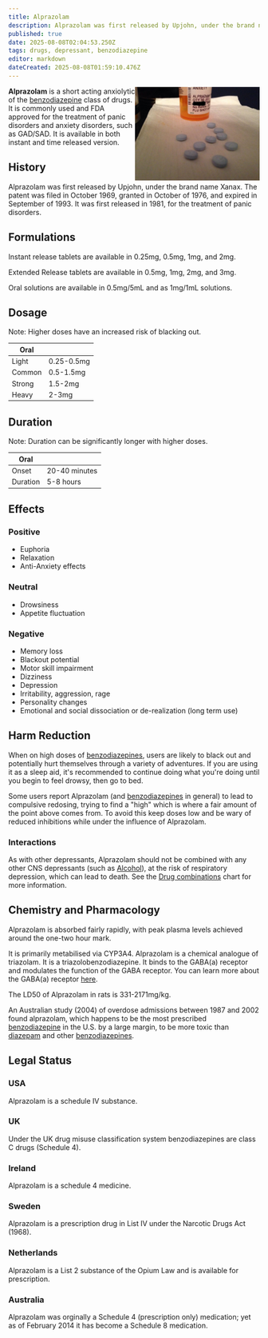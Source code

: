 ```yaml
---
title: Alprazolam
description: Alprazolam was first released by Upjohn, under the brand name Xanax. The patent was filed in October 1969, granted in October of 1976, and expired in September...
published: true
date: 2025-08-08T02:04:53.250Z
tags: drugs, depressant, benzodiazepine
editor: markdown
dateCreated: 2025-08-08T01:59:10.476Z
---
```


<img src="/assets/xanax.jpg" width="250" align="right">

**Alprazolam** is a short acting anxiolytic of the [benzodiazepine](/en/benzodiazepines) class of drugs. It is commonly used and FDA approved for the treatment of panic disorders and anxiety disorders, such as GAD/SAD. It is available in both instant and time released version.

## History

Alprazolam was first released by Upjohn, under the brand name Xanax. The patent was filed in October 1969, granted in October of 1976, and expired in September of 1993. It was first released in 1981, for the treatment of panic disorders.

## Formulations

Instant release tablets are available in 0.25mg, 0.5mg, 1mg, and 2mg.

Extended Release tablets are available in 0.5mg, 1mg, 2mg, and 3mg.

Oral solutions are available in 0.5mg/5mL and as 1mg/1mL solutions.

## Dosage

Note: Higher doses have an increased risk of blacking out.

| Oral | |
|------|---|
| Light | 0.25-0.5mg |
| Common | 0.5-1.5mg |
| Strong | 1.5-2mg |
| Heavy | 2-3mg |

## Duration

Note: Duration can be significantly longer with higher doses.

| Oral | |
|------|---|
| Onset | 20-40 minutes |
| Duration | 5-8 hours |

## Effects

### Positive

* Euphoria
* Relaxation
* Anti-Anxiety effects

### Neutral

* Drowsiness
* Appetite fluctuation

### Negative

* Memory loss
* Blackout potential
* Motor skill impairment
* Dizziness
* Depression
* Irritability, aggression, rage
* Personality changes
* Emotional and social dissociation or de-realization (long term use)

## Harm Reduction

When on high doses of [benzodiazepines](/en/benzodiazepines), users are likely to black out and potentially hurt themselves through a variety of adventures. If you are using it as a sleep aid, it's recommended to continue doing what you're doing until you begin to feel drowsy, then go to bed.

Some users report Alprazolam (and [benzodiazepines](/en/benzodiazepines) in general) to lead to compulsive redosing, trying to find a "high" which is where a fair amount of the point above comes from. To avoid this keep doses low and be wary of reduced inhibitions while under the influence of Alprazolam.

### Interactions

As with other depressants, Alprazolam should not be combined with any other CNS depressants (such as [Alcohol](/en/alcohol)), at the risk of respiratory depression, which can lead to death.
See the [Drug combinations](/en/drug-combinations) chart for more information.

## Chemistry and Pharmacology

Alprazolam is absorbed fairly rapidly, with peak plasma levels achieved around the one-two hour mark.

It is primarily metabilised via CYP3A4. Alprazolam is a chemical analogue of triazolam. It is a triazolobenzodiazepine. It binds to the GABA(a) receptor and modulates the function of the GABA receptor. You can learn more about the GABA(a) receptor [here](/en/gaba-receptors-and-subunits-info).

The LD50 of Alprazolam in rats is 331-2171mg/kg.

An Australian study (2004) of overdose admissions between 1987 and 2002 found alprazolam, which happens to be the most prescribed [benzodiazepine](/en/benzodiazepines) in the U.S. by a large margin, to be more toxic than [diazepam](/en/diazepam) and other [benzodiazepines](/en/benzodiazepines).

## Legal Status

### USA
Alprazolam is a schedule IV substance.

### UK
Under the UK drug misuse classification system benzodiazepines are class C drugs (Schedule 4).

### Ireland
Alprazolam is a schedule 4 medicine.

### Sweden
Alprazolam is a prescription drug in List IV under the Narcotic Drugs Act (1968).

### Netherlands
Alprazolam is a List 2 substance of the Opium Law and is available for prescription.

### Australia
Alprazolam was orginally a Schedule 4 (prescription only) medication; yet as of February 2014 it has become a Schedule 8 medication.
